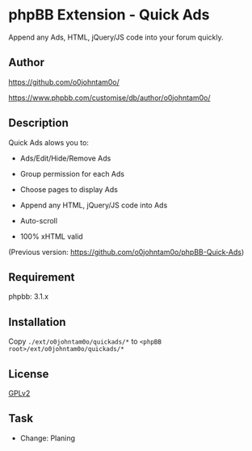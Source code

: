 phpBB Extension - Quick Ads
=========================

Append any Ads, HTML, jQuery/JS code into your forum quickly.

## Author

https://github.com/o0johntam0o/

https://www.phpbb.com/customise/db/author/o0johntam0o/

## Description

Quick Ads alows you to:

* Ads/Edit/Hide/Remove Ads

* Group permission for each Ads

* Choose pages to display Ads

* Append any HTML, jQuery/JS code into Ads

* Auto-scroll

* 100% xHTML valid

(Previous version: https://github.com/o0johntam0o/phpBB-Quick-Ads)

## Requirement

phpbb: 3.1.x

## Installation

Copy ```./ext/o0johntam0o/quickads/*``` to ```<phpBB root>/ext/o0johntam0o/quickads/*```

## License

[GPLv2](license.txt)

## Task

* Change: Planing